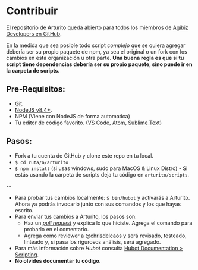 # Contribuir

El repositorio de Arturito queda abierto para todos los miembros de [Agibiz Developers en GitHub](https://github.com/agibizDevs).

En la medida que sea posible todo script *complejo* que se quiera agregar debería ser su propio paquete de npm, ya sea el original o un fork con los cambios en esta organización u otra parte. **Una buena regla es que si tu script tiene dependencias debería ser su propio paquete, sino puede ir en la carpeta de scripts.**
## Pre-Requisitos:
- [Git](https://git-scm.com/download/).
- [NodeJS v8.4+](https://nodejs.org/es/download/current/).
- NPM (Viene con NodeJS de forma automatica)
- Tu editor de código favorito. ([VS Code](https://code.visualstudio.com/download), [Atom](https://atom.io/), [Sublime Text](https://www.sublimetext.com/3))

## Pasos:

- Fork a tu cuenta de GitHub y clone este repo en tu local.
- `$ cd ruta/a/arturito`
- `$ npm install` (si usas windows, sudo para MacOS & Linux Distro) - Si estás usando la carpeta de scripts deja tu código en `arturito/scripts`.

--

- Para probar tus cambios localmente: `$ bin/hubot` y activarás a Arturito. Ahora ya podrás invocarlo junto con sus comandos y los que hayas escrito.
- Para enviar tus cambios a Arturito, los pasos son:
  - Haz un [_pull request_](https://github.com/agibizDevs/arturito/pulls) y explica lo que hiciste. Agrega el comando para probarlo en el comentario.
  - Agrega como reviewer a [@chrisdelcaos](https://devsagibiz.slack.com/messages/arturito-devs/team/cvicuna/) y será revisado, testeado, linteado y, si pasa los rigurosos análisis, será agregado.
-  Para más información sobre *Hubot* consulta [Hubot Documentation > Scripting](https://hubot.github.com/docs/scripting/).
-  **No olvides documentar tu código**.

